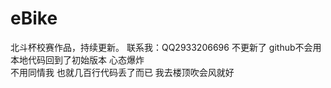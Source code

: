 # eBike
北斗杯校赛作品，持续更新。
联系我：QQ2933206696
不更新了 github不会用 本地代码回到了初始版本 心态爆炸  
不用同情我 也就几百行代码丢了而已 我去楼顶吹会风就好
